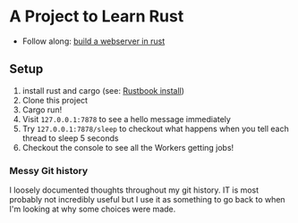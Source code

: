 # A Project to Learn Rust
- Follow along: [build a webserver in rust](https://doc.rust-lang.org/stable/book/ch20-00-final-project-a-web-server.html)

## Setup
1. install rust and cargo (see: [Rustbook install](https://doc.rust-lang.org/stable/book/ch01-01-installation.html))
2. Clone this project
3. Cargo run!
4. Visit `127.0.0.1:7878` to see a hello message immediately
5. Try `127.0.0.1:7878/sleep` to checkout what happens when you tell each thread to sleep 5 seconds
6. Checkout the console to see all the Workers getting jobs!

### Messy Git history
I loosely documented thoughts throughout my git history. IT is most probably not incredibly useful but I use it as something to go back to when I'm looking at why some choices were made.


